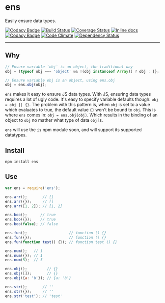 # ens

Easily ensure data types.

[![Codacy Badge](https://api.codacy.com/project/badge/Grade/3067cf48a9fb4654999d20938a290f2d)](https://www.codacy.com/app/sam_1700/ens?utm_source=github.com&utm_medium=referral&utm_content=opensoars/ens&utm_campaign=badger)
[![Build Status](https://travis-ci.org/opensoars/ens.svg)](https://travis-ci.org/opensoars/ens)
[![Coverage Status](https://coveralls.io/repos/opensoars/ens/badge.svg?branch=master&service=github)](https://coveralls.io/github/opensoars/ens?branch=master)
[![Inline docs](http://inch-ci.org/github/opensoars/ens.svg?branch=master)](http://inch-ci.org/github/opensoars/ens)
[![Codacy Badge](https://api.codacy.com/project/badge/f3e64501763645b9aa483bf83a4dd1d5)](https://www.codacy.com/app/sam_1700/ens)
[![Code Climate](https://codeclimate.com/github/opensoars/ens/badges/gpa.svg)](https://codeclimate.com/github/opensoars/ens)
[![Dependency Status](https://www.versioneye.com/user/projects/5893585215b1df003c972a84/badge.svg)](https://www.versioneye.com/user/projects/5893585215b1df003c972a84)

---
 
## Why

```js
// Ensure variable `obj` is an object, the traditional way
obj = (typeof obj === 'object' && !(obj instanceof Array)) ? obj : {};
```

```js
// Ensure variable obj is an object, using ens.obj
obj = ens.obj(obj);
```

`ens` makes it easy to ensure JS data types. With JS, ensuring data types requires a lot of ugly code. It's easy to specify variable defaults though: `obj = obj || {}`. The problem with this pattern is, when `obj` is set to a value which evaluates to true, the default value `{}` won't be bound to `obj`. This is where `ens` comes in: `obj = ens.obj(obj)`. Which results in the binding of an object to `obj` no mather what type of data `obj` is.

`ens` will use the `is` npm module soon, and will support its supported datatypes.

## Install

`npm install ens`


## Use

```js
var ens = require('ens');

ens.arr();       // []
ens.arr({});     // []
ens.arr([1, 2]); // [1, 2]

ens.boo();      // true
ens.boo({});    // true
ens.boo(false); // false

ens.fun();                   // function () {}
ens.fun({});                 // function () {}
ens.fun(function test() {}); // function test () {}

ens.num();   // 1
ens.num({}); // 1
ens.num(5);  // 5

ens.obj();         // {}
ens.obj([]);       // {}
ens.obj({a: 'b'}); // {a: 'b'}

ens.str();       // ''
ens.str({});     // ''
ens.str('test'); // 'test'
```
